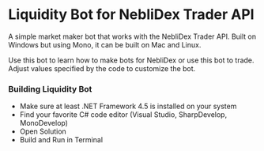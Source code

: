 # Liquidity Bot for NebliDex Trader API
A simple market maker bot that works with the NebliDex Trader API. Built on Windows but using Mono, it can be built on Mac and Linux.

Use this bot to learn how to make bots for NebliDex or use this bot to trade. Adjust values specified by the code to customize the bot.

### Building Liquidity Bot
* Make sure at least .NET Framework 4.5 is installed on your system
* Find your favorite C# code editor (Visual Studio, SharpDevelop, MonoDevelop)
* Open Solution
* Build and Run in Terminal
